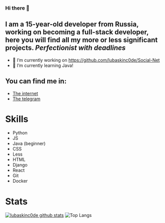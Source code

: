 ### Hi there 👋

## I am a 15-year-old developer from Russia, working on becoming a full-stack developer, here you will find all my more or less significant projects. *Perfectionist with deadlines*

- 🔭 I’m currently working on https://github.com/lubaskinc0de/Social-Net
- 🌱 I’m currently learning Java!

## You can find me in:
- [The internet](https://lubaskin.site)
- [The telegram](https://t.me/LUBASKIN_CODE)

# Skills

- Python
- JS
- Java (beginner)
- CSS
- Less
- HTML
- Django
- React
- Git
- Docker

# Stats

[![lubaskinc0de github stats](https://github-readme-stats.vercel.app/api?username=lubaskinc0de)](https://github.com/anuraghazra/github-readme-stats)
![Top Langs](https://github-readme-stats.vercel.app/api/top-langs/?username=lubaskinc0de&theme=tokyonight)
